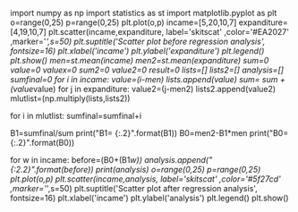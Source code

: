 import numpy as np
import statistics as st
import matplotlib.pyplot as plt
o=range(0,25)
p=range(0,25)
plt.plot(o,p)
incame=[5,20,10,7]
expanditure=[4,19,10,7]
plt.scatter(incame,expanditure, label='skitscat' ,color='#EA2027' ,marker='*',s=50)
plt.suptitle('Scatter plot before regression analysis', fontsize=16)
plt.xlabel('incame')
plt.ylabel('expanditure')
plt.legend()
plt.show()
men=st.mean(incame)
men2=st.mean(expanditure)
sum=0
value=0
valuex=0
sum2=0
value2=0
result=0
lists=[]
lists2=[]
analysis=[]
sumfinal=0
for i in incame:
    value=(i-men)
    lists.append(value)
    sum= sum + (value*value)
for j in expanditure:
    value2=(j-men2)
    lists2.append(value2)
mlutlist=(np.multiply(lists,lists2))

for i in mlutlist:
    sumfinal=sumfinal+i

B1=sumfinal/sum
print("B1= {:.2}".format(B1))
B0=men2-B1*men
print("B0={:.2}".format(B0))

for w in incame:
    before=(B0+(B1*w))
    analysis.append("{:2.2}".format(before))
print(analysis)
o=range(0,25)
p=range(0,25)
plt.plot(o,p)
plt.scatter(incame,analysis, label='skitscat' ,color='#5f27cd' ,marker='*',s=50)
plt.suptitle('Scatter plot after regression analysis', fontsize=16)
plt.xlabel('incame')
plt.ylabel('analysis')
plt.legend()
plt.show()
